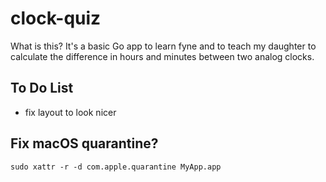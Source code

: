 # clock-quiz

What is this? It's a basic Go app to learn fyne and to teach my daughter to calculate the difference
in hours and minutes between two analog clocks. 

## To Do List

- fix layout to look nicer
 
## Fix macOS quarantine?

`sudo xattr -r -d com.apple.quarantine MyApp.app`
